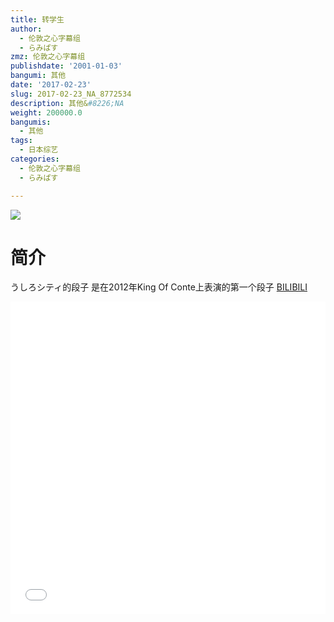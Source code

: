 ```yaml
---
title: 转学生
author:
  - 伦敦之心字幕组
  - らみぱす
zmz: 伦敦之心字幕组
publishdate: '2001-01-03'
bangumi: 其他
date: '2017-02-23'
slug: 2017-02-23_NA_8772534
description: 其他&#8226;NA
weight: 200000.0
bangumis:
  - 其他
tags:
  - 日本综艺
categories:
  - 伦敦之心字幕组
  - らみぱす

---
```

![](https://i.imgur.com/e3TcXWq.png)
# 简介  
うしろシティ的段子 是在2012年King Of Conte上表演的第一个段子
  [BILIBILI](https://www.bilibili.com/video/av8772534/)

  <iframe src="//www.bilibili.com/html/html5player.html?cid=14465875&aid=8772534" width="100%" height="500" frameborder="0" allowfullscreen="allowfullscreen"></iframe>
